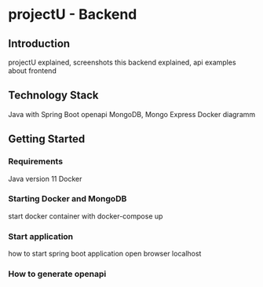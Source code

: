 # projectU - Backend

## Introduction
projectU explained, screenshots
this backend explained, api examples
about frontend

## Technology Stack
Java with Spring Boot
openapi
MongoDB, Mongo Express
Docker
diagramm


## Getting Started

### Requirements
Java version 11
Docker

### Starting Docker and MongoDB
start docker container with docker-compose up

### Start application
how to start spring boot application
open browser localhost

### How to generate openapi